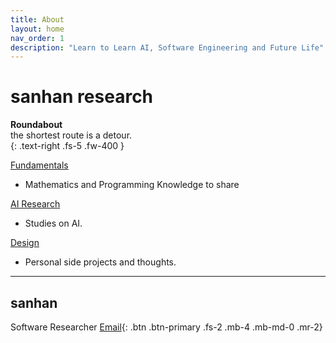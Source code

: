 ```yaml
---
title: About
layout: home
nav_order: 1
description: "Learn to Learn AI, Software Engineering and Future Life"
---
```


# **sanhan research**
**Roundabout**  
the shortest route is a detour.    
{: .text-right .fs-5 .fw-400 }



[Fundamentals](https://sangdo-han.github.io/docs/fundamentals)
  - Mathematics and Programming Knowledge to share

[AI Research](https://sangdo-han.github.io/docs/research)
  - Studies on AI.

[Design](https://sangdo-han.github.io/docs/design)
  - Personal side projects and thoughts.


----
## sanhan

Software Researcher [Email](mailto:sanhan@umich.edu){: .btn .btn-primary .fs-2 .mb-4 .mb-md-0 .mr-2}

